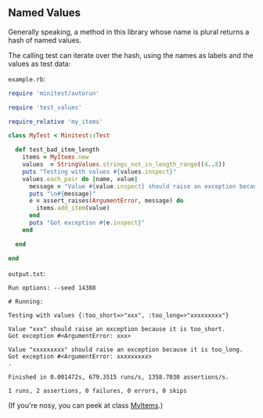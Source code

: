 ## Named Values

Generally speaking, a method in this library whose name is plural returns a hash of named values.

The calling test can iterate over the hash, using the names as labels and the values as test data:

```example.rb```:
```ruby
require 'minitest/autorun'

require 'test_values'

require_relative 'my_items'

class MyTest < Minitest::Test

  def test_bad_item_length
    items = MyItems.new
    values  = StringValues.strings_not_in_length_range((4..8))
    puts "Testing with values #{values.inspect}"
    values.each_pair do |name, value|
      message = "Value #{value.inspect} should raise an exception because it is #{name}."
      puts "\n#{message}"
      e = assert_raises(ArgumentError, message) do
        items.add_item(value)
      end
      puts "Got exception #{e.inspect}"
    end

  end

end
```

```output.txt```:
```
Run options: --seed 14388

# Running:

Testing with values {:too_short=>"xxx", :too_long=>"xxxxxxxxx"}

Value "xxx" should raise an exception because it is too_short.
Got exception #<ArgumentError: xxx>

Value "xxxxxxxxx" should raise an exception because it is too_long.
Got exception #<ArgumentError: xxxxxxxxx>
.

Finished in 0.001472s, 679.3515 runs/s, 1358.7030 assertions/s.

1 runs, 2 assertions, 0 failures, 0 errors, 0 skips
```

(If you're nosy, you can peek at class [MyItems](https://raw.githubusercontent.com/BurdetteLamar/test_values/master/markdown/readme/named_values/my_items.rb).)
